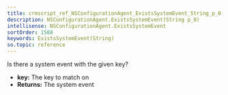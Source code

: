 ```yaml
---
title: crmscript_ref_NSConfigurationAgent_ExistsSystemEvent_String_p_0
description: NSConfigurationAgent.ExistsSystemEvent(String p_0)
intellisense: NSConfigurationAgent.ExistsSystemEvent
sortOrder: 1588
keywords: ExistsSystemEvent(String)
so.topic: reference
---
```



Is there a system event with the given key?



* **key:** The key to match on
* **Returns:** The system event


